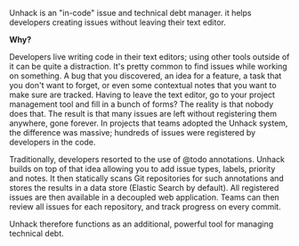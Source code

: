 Unhack is an "in-code" issue and technical debt manager. it helps developers creating issues without leaving their text editor.

**Why?**

Developers live writing code in their text editors; using other tools outside of it can be quite a distraction. It's pretty common to find issues while working on something. A bug that you discovered, an idea for a feature, a task that you don't want to forget, or even some contextual notes that you want to make sure are tracked. Having to leave the text editor, go to your project management tool and fill in a bunch of forms? The reality is that nobody does that. The result is that many issues are left without registering them anywhere, gone forever. In projects that teams adopted the Unhack system, the difference was massive; hundreds of issues were registered by developers in the code.

Traditionally, developers resorted to the use of @todo annotations. Unhack builds on top of that idea allowing you to add issue types, labels, priority and notes. It then statically scans Git repositories for such annotations and stores the results in a data store (Elastic Search by default). All registered issues are then available in a decoupled web application. Teams can then review all issues for each repository, and track progress on every commit.

Unhack therefore functions as an additional, powerful tool for managing technical debt.
